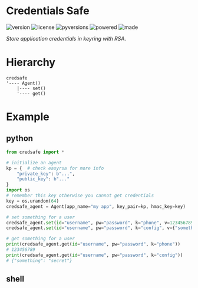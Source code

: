 # Credentials Safe

<badges>![version](https://img.shields.io/pypi/v/credsafe.svg)
![license](https://img.shields.io/pypi/l/credsafe.svg)
![pyversions](https://img.shields.io/pypi/pyversions/credsafe.svg)
![powered](https://img.shields.io/badge/Powered%20by-UTF8-red.svg)
![made](https://img.shields.io/badge/Made%20with-PyCharm-red.svg)
</badges>

<i>Store application credentials in keyring with RSA.</i>

# Hierarchy

```
credsafe
'---- Agent()
    |---- set()
    '---- get()
```

# Example

## python
```python
from credsafe import *

# initialize an agent
kp = {  # check easyrsa for more info
    "private_key": b"...",
    "public_key": b"..."
}
import os
# remember this key otherwise you cannot get credentials
key = os.urandom(64)
credsafe_agent = Agent(app_name="my app", key_pair=kp, hmac_key=key)

# set something for a user
credsafe_agent.set(id="username", pw="password", k="phone", v=123456789)
credsafe_agent.set(id="username", pw="password", k="config", v={"something": "secret"})

# get something for a user
print(credsafe_agent.get(id="username", pw="password", k="phone"))
# 123456789
print(credsafe_agent.get(id="username", pw="password", k="config"))
# {"something": "secret"}
```

## shell
```shell script

```